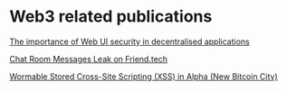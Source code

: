 # Web3 related publications
[The importance of Web UI security in decentralised applications](https://h0wl.substack.com/p/the-importance-of-web-ui-security)  

[Chat Room Messages Leak on Friend.tech](https://h0wl.substack.com/p/chat-room-messages-leak-on-friendtech)

[Wormable Stored Cross-Site Scripting (XSS) in Alpha (New Bitcoin City)](https://open.substack.com/pub/h0wl/p/wormable-stored-cross-site-scripting)

